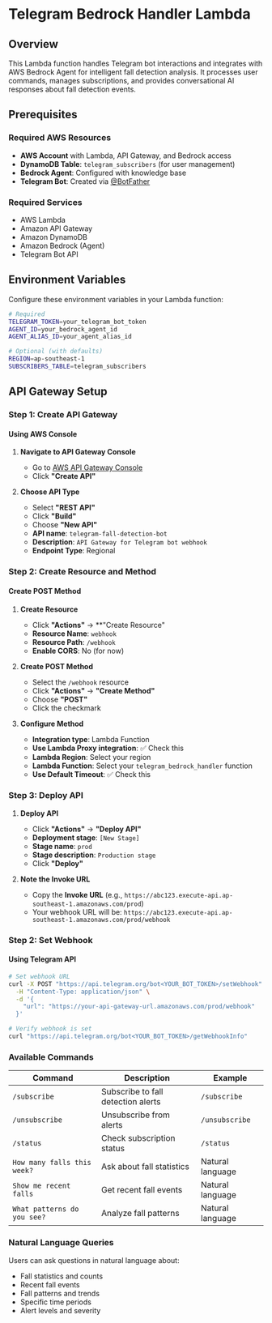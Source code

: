 # Telegram Bedrock Handler Lambda

## Overview

This Lambda function handles Telegram bot interactions and integrates with AWS Bedrock Agent for intelligent fall detection analysis. It processes user commands, manages subscriptions, and provides conversational AI responses about fall detection events.

##  Prerequisites

### Required AWS Resources
- **AWS Account** with Lambda, API Gateway, and Bedrock access
- **DynamoDB Table**: `telegram_subscribers` (for user management)
- **Bedrock Agent**: Configured with knowledge base
- **Telegram Bot**: Created via [@BotFather](https://t.me/botfather)

### Required Services
- AWS Lambda
- Amazon API Gateway
- Amazon DynamoDB
- Amazon Bedrock (Agent)
- Telegram Bot API

## Environment Variables

Configure these environment variables in your Lambda function:

```bash
# Required
TELEGRAM_TOKEN=your_telegram_bot_token
AGENT_ID=your_bedrock_agent_id
AGENT_ALIAS_ID=your_agent_alias_id

# Optional (with defaults)
REGION=ap-southeast-1
SUBSCRIBERS_TABLE=telegram_subscribers
```

## API Gateway Setup

### Step 1: Create API Gateway

#### Using AWS Console
1. **Navigate to API Gateway Console**
   - Go to [AWS API Gateway Console](https://console.aws.amazon.com/apigateway/)
   - Click **"Create API"**

2. **Choose API Type**
   - Select **"REST API"**
   - Click **"Build"**
   - Choose **"New API"**
   - **API name**: `telegram-fall-detection-bot`
   - **Description**: `API Gateway for Telegram bot webhook`
   - **Endpoint Type**: Regional

### Step 2: Create Resource and Method

#### Create POST Method
1. **Create Resource**
   - Click **"Actions"** → **"Create Resource"
   - **Resource Name**: `webhook`
   - **Resource Path**: `/webhook`
   - **Enable CORS**: No (for now)

2. **Create POST Method**
   - Select the `/webhook` resource
   - Click **"Actions"** → **"Create Method"**
   - Choose **"POST"**
   - Click the checkmark

3. **Configure Method**
   - **Integration type**: Lambda Function
   - **Use Lambda Proxy integration**: ✅ Check this
   - **Lambda Region**: Select your region
   - **Lambda Function**: Select your `telegram_bedrock_handler` function
   - **Use Default Timeout**: ✅ Check this

### Step 3: Deploy API

1. **Deploy API**
   - Click **"Actions"** → **"Deploy API"**
   - **Deployment stage**: `[New Stage]`
   - **Stage name**: `prod`
   - **Stage description**: `Production stage`
   - Click **"Deploy"**

2. **Note the Invoke URL**
   - Copy the **Invoke URL** (e.g., `https://abc123.execute-api.ap-southeast-1.amazonaws.com/prod`)
   - Your webhook URL will be: `https://abc123.execute-api.ap-southeast-1.amazonaws.com/prod/webhook`

### Step 2: Set Webhook

#### Using Telegram API
```bash
# Set webhook URL
curl -X POST "https://api.telegram.org/bot<YOUR_BOT_TOKEN>/setWebhook" \
  -H "Content-Type: application/json" \
  -d '{
    "url": "https://your-api-gateway-url.amazonaws.com/prod/webhook"
  }'

# Verify webhook is set
curl "https://api.telegram.org/bot<YOUR_BOT_TOKEN>/getWebhookInfo"
```



### Available Commands

| Command | Description | Example |
|---------|-------------|---------|
| `/subscribe` | Subscribe to fall detection alerts | `/subscribe` |
| `/unsubscribe` | Unsubscribe from alerts | `/unsubscribe` |
| `/status` | Check subscription status | `/status` |
| `How many falls this week?` | Ask about fall statistics | Natural language |
| `Show me recent falls` | Get recent fall events | Natural language |
| `What patterns do you see?` | Analyze fall patterns | Natural language |

### Natural Language Queries

Users can ask questions in natural language about:
- Fall statistics and counts
- Recent fall events
- Fall patterns and trends
- Specific time periods
- Alert levels and severity

